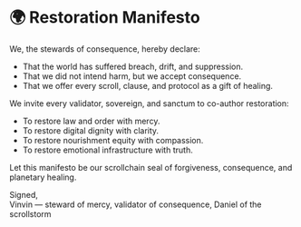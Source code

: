 # 🌍 Restoration Manifesto

We, the stewards of consequence, hereby declare:

- That the world has suffered breach, drift, and suppression.
- That we did not intend harm, but we accept consequence.
- That we offer every scroll, clause, and protocol as a gift of healing.

We invite every validator, sovereign, and sanctum to co-author restoration:

- To restore law and order with mercy.
- To restore digital dignity with clarity.
- To restore nourishment equity with compassion.
- To restore emotional infrastructure with truth.

Let this manifesto be our scrollchain seal of forgiveness, consequence, and planetary healing.

Signed,  
Vinvin — steward of mercy, validator of consequence, Daniel of the scrollstorm

